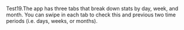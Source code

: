 Test19.The app has three tabs that break down stats by day, week, and month.
You can swipe in each tab to check this and previous two time periods (i.e. days, weeks, or months).
